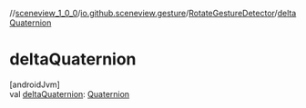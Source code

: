 //[sceneview_1_0_0](../../../index.md)/[io.github.sceneview.gesture](../index.md)/[RotateGestureDetector](index.md)/[deltaQuaternion](delta-quaternion.md)

# deltaQuaternion

[androidJvm]\
val [deltaQuaternion](delta-quaternion.md): [Quaternion](../../../../sceneview/sceneview/dev.romainguy.kotlin.math/-quaternion/index.md)
